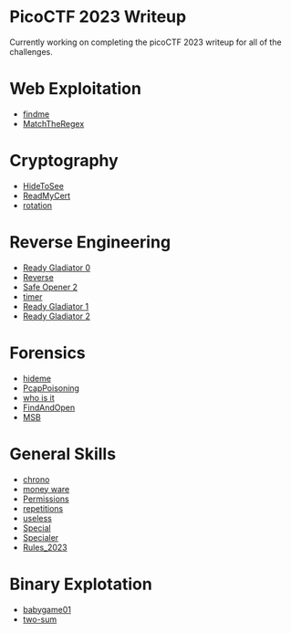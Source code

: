 # PicoCTF 2023 Writeup

Currently working on completing the picoCTF 2023 writeup for all of the challenges.

# Web Exploitation

* [findme](https://github.com/noamgariani11/PicoCTF-2023-Writeup/tree/main/Web%20Explotation/findme/findme.md)
* [MatchTheRegex](https://github.com/noamgariani11/PicoCTF-2023-Writeup/tree/main/Web%20Explotation/MatchTheRegex/MatchTheRegex.md)

# Cryptography

* [HideToSee](https://github.com/noamgariani11/PicoCTF-2023-Writeup/tree/main/Cryptography/HideToSee/HideToSee.md)
* [ReadMyCert](https://github.com/noamgariani11/PicoCTF-2023-Writeup/blob/main/Cryptography/ReadMyCert/ReadMyCert.md)
* [rotation](https://github.com/noamgariani11/PicoCTF-2023-Writeup/tree/main/Cryptography/rotation/rotation.md)

# Reverse Engineering

* [Ready Gladiator 0](https://github.com/noamgariani11/PicoCTF-2023-Writeup/tree/main/Reverse%20Engineering/Ready%20Gladiator%200/ReadyGladiator0.md)
* [Reverse](https://github.com/noamgariani11/PicoCTF-2023-Writeup/tree/main/Reverse%20Engineering/Reverse/Reverse.md)
* [Safe Opener 2](https://github.com/noamgariani11/PicoCTF-2023-Writeup/tree/main/Reverse%20Engineering/Safe%20Opener%202/SafeOpener2.md)
* [timer](https://github.com/noamgariani11/PicoCTF-2023-Writeup/tree/main/Reverse%20Engineering/timer/timer.md)
* [Ready Gladiator 1](https://github.com/noamgariani11/PicoCTF-2023-Writeup/tree/main/Reverse%20Engineering/Ready%20Gladiator%201/ReadyGladiator1.md)
* [Ready Gladiator 2](https://github.com/noamgariani11/PicoCTF-2023-Writeup/blob/main/Reverse%20Engineering/Ready%20Gladiator%202/ReadyGladiator2.md)
<!--- * [Virtual Machine 0](https://github.com/noamgariani11/PicoCTF-2023-Writeup/tree/main/Reverse%20Engineering/Virtual%20Machine%200/VirtualMachine0.md) --->
<!--- * [No way out](https://github.com/noamgariani11/PicoCTF-2023-Writeup/tree/main/Reverse%20Engineering/No%20way%20out/NoWayOut.md) --->
<!--- [Virtual Machine 1](https://github.com/noamgariani11/PicoCTF-2023-Writeup/tree/main/Reverse%20Engineering/Virtual%20Machine%201) --->


# Forensics

* [hideme](https://github.com/noamgariani11/PicoCTF-2023-Writeup/tree/main/Forensics/hideme/hideme.md)
* [PcapPoisoning](https://github.com/noamgariani11/PicoCTF-2023-Writeup/tree/main/Forensics/PcapPoisoning/PcapPoisoning.md)
* [who is it](https://github.com/noamgariani11/PicoCTF-2023-Writeup/tree/main/Forensics/who%20is%20it/who_is_it.md)
* [FindAndOpen](https://github.com/noamgariani11/PicoCTF-2023-Writeup/tree/main/Forensics/FindAndOpen/FindAndOpen.md)
* [MSB](https://github.com/noamgariani11/PicoCTF-2023-Writeup/tree/main/Forensics/MSB/MSB.md)
<!--- [Invisible WORDs](https://github.com/noamgariani11/PicoCTF-2023-Writeup/tree/main/Forensics/Invisible%20WORDs) --->
<!--- [UnforgottenBits](https://github.com/noamgariani11/PicoCTF-2023-Writeup/tree/main/Forensics/UnforgottenBits) --->

# General Skills

* [chrono](https://github.com/noamgariani11/PicoCTF-2023-Writeup/tree/main/General%20Skills/chrono/chrono.md)
* [money ware](https://github.com/noamgariani11/PicoCTF-2023-Writeup/tree/main/General%20Skills/money-ware/money-ware.md)
* [Permissions](https://github.com/noamgariani11/PicoCTF-2023-Writeup/tree/main/General%20Skills/Permissions/Permissions.md)
* [repetitions](https://github.com/noamgariani11/PicoCTF-2023-Writeup/tree/main/General%20Skills/repetitions/repetitions.md)
* [useless](https://github.com/noamgariani11/PicoCTF-2023-Writeup/tree/main/General%20Skills/useless/useless.md)
* [Special](https://github.com/noamgariani11/PicoCTF-2023-Writeup/tree/main/General%20Skills/Special/Special.md)
* [Specialer](https://github.com/noamgariani11/PicoCTF-2023-Writeup/tree/main/General%20Skills/Specialer/Specialer.md)
* [Rules_2023](https://github.com/noamgariani11/PicoCTF-2023-Writeup/blob/main/General%20Skills/Rules_2023/Rules_2023.md)

# Binary Explotation

* [babygame01](https://github.com/noamgariani11/PicoCTF-2023-Writeup/blob/main/Binary%20Explotation/babygame01/babygame01.md)
* [two-sum](https://github.com/noamgariani11/PicoCTF-2023-Writeup/blob/main/Binary%20Explotation/two-sum/two-sum.md)
